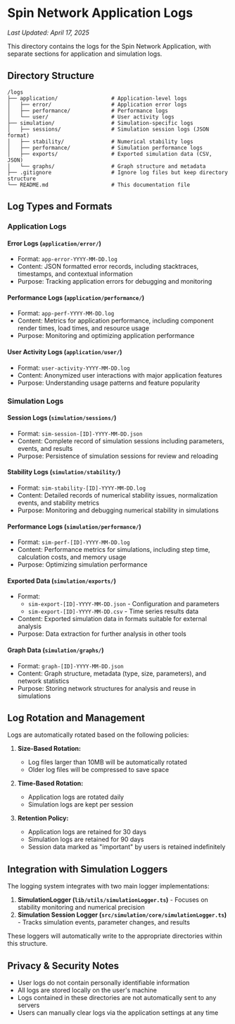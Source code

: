 # Spin Network Application Logs

*Last Updated: April 17, 2025*

This directory contains the logs for the Spin Network Application, with separate sections for application and simulation logs.

## Directory Structure

```
/logs
├── application/                 # Application-level logs
│   ├── error/                   # Application error logs
│   ├── performance/             # Performance logs
│   └── user/                    # User activity logs
├── simulation/                  # Simulation-specific logs
│   ├── sessions/                # Simulation session logs (JSON format)
│   ├── stability/               # Numerical stability logs
│   ├── performance/             # Simulation performance logs
│   ├── exports/                 # Exported simulation data (CSV, JSON)
│   └── graphs/                  # Graph structure and metadata
├── .gitignore                   # Ignore log files but keep directory structure
└── README.md                    # This documentation file
```

## Log Types and Formats

### Application Logs

#### Error Logs (`application/error/`)
- Format: `app-error-YYYY-MM-DD.log`
- Content: JSON formatted error records, including stacktraces, timestamps, and contextual information
- Purpose: Tracking application errors for debugging and monitoring

#### Performance Logs (`application/performance/`)
- Format: `app-perf-YYYY-MM-DD.log`
- Content: Metrics for application performance, including component render times, load times, and resource usage
- Purpose: Monitoring and optimizing application performance

#### User Activity Logs (`application/user/`)
- Format: `user-activity-YYYY-MM-DD.log`
- Content: Anonymized user interactions with major application features
- Purpose: Understanding usage patterns and feature popularity

### Simulation Logs

#### Session Logs (`simulation/sessions/`)
- Format: `sim-session-[ID]-YYYY-MM-DD.json`
- Content: Complete record of simulation sessions including parameters, events, and results
- Purpose: Persistence of simulation sessions for review and reloading

#### Stability Logs (`simulation/stability/`)
- Format: `sim-stability-[ID]-YYYY-MM-DD.log`
- Content: Detailed records of numerical stability issues, normalization events, and stability metrics
- Purpose: Monitoring and debugging numerical stability in simulations

#### Performance Logs (`simulation/performance/`)
- Format: `sim-perf-[ID]-YYYY-MM-DD.log`
- Content: Performance metrics for simulations, including step time, calculation costs, and memory usage
- Purpose: Optimizing simulation performance

#### Exported Data (`simulation/exports/`)
- Format: 
  - `sim-export-[ID]-YYYY-MM-DD.json` - Configuration and parameters
  - `sim-export-[ID]-YYYY-MM-DD.csv` - Time series results data
- Content: Exported simulation data in formats suitable for external analysis
- Purpose: Data extraction for further analysis in other tools

#### Graph Data (`simulation/graphs/`)
- Format: `graph-[ID]-YYYY-MM-DD.json`
- Content: Graph structure, metadata (type, size, parameters), and network statistics
- Purpose: Storing network structures for analysis and reuse in simulations

## Log Rotation and Management

Logs are automatically rotated based on the following policies:

1. **Size-Based Rotation:**
   - Log files larger than 10MB will be automatically rotated
   - Older log files will be compressed to save space

2. **Time-Based Rotation:**
   - Application logs are rotated daily
   - Simulation logs are kept per session

3. **Retention Policy:**
   - Application logs are retained for 30 days
   - Simulation logs are retained for 90 days
   - Session data marked as "important" by users is retained indefinitely

## Integration with Simulation Loggers

The logging system integrates with two main logger implementations:

1. **SimulationLogger (`lib/utils/simulationLogger.ts`)** - Focuses on stability monitoring and numerical precision
2. **Simulation Session Logger (`src/simulation/core/simulationLogger.ts`)** - Tracks simulation events, parameter changes, and results

These loggers will automatically write to the appropriate directories within this structure.

## Privacy & Security Notes

- User logs do not contain personally identifiable information
- All logs are stored locally on the user's machine
- Logs contained in these directories are not automatically sent to any servers
- Users can manually clear logs via the application settings at any time
